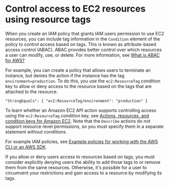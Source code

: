 # Control access to EC2 resources using resource tags<a name="control-access-with-tags"></a>

When you create an IAM policy that grants IAM users permission to use EC2 resources, you can include tag information in the `Condition` element of the policy to control access based on tags\. This is known as attribute\-based access control \(ABAC\)\. ABAC provides better control over which resources a user can modify, use, or delete\. For more information, see [What is ABAC for AWS?](https://docs.aws.amazon.com/IAM/latest/UserGuide/introduction_attribute-based-access-control.html)

For example, you can create a policy that allows users to terminate an instance, but denies the action if the instance has the tag `environment=production`\. To do this, you use the `ec2:ResourceTag` condition key to allow or deny access to the resource based on the tags that are attached to the resource\.

```
"StringEquals": { "ec2:ResourceTag/environment": "production" }
```

To learn whether an Amazon EC2 API action supports controlling access using the `ec2:ResourceTag` condition key, see [Actions, resources, and condition keys for Amazon EC2](https://docs.aws.amazon.com/service-authorization/latest/reference/list_amazonec2.html)\. Note that the `Describe` actions do not support resource\-level permissions, so you must specify them in a separate statement without conditions\.

For example IAM policies, see [Example policies for working with the AWS CLI or an AWS SDK](ExamplePolicies_EC2.md)\. 

If you allow or deny users access to resources based on tags, you must consider explicitly denying users the ability to add those tags to or remove them from the same resources\. Otherwise, it's possible for a user to circumvent your restrictions and gain access to a resource by modifying its tags\.
